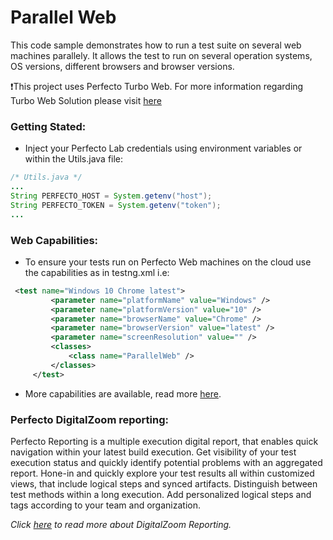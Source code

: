 # Parallel Web

This code sample demonstrates how to run a test suite on several web machines parallely.
It allows the test to run on several operation systems, OS versions, different browsers and browser versions.

:exclamation:This project uses Perfecto Turbo Web. For more information regarding Turbo Web Solution please visit [here](http://developers.perfectomobile.com/display/PD/Automating+Web-apps+with+Perfecto)

### Getting Stated:
- Inject your Perfecto Lab credentials using environment variables or within the Utils.java file:
```Java
/* Utils.java */
...
String PERFECTO_HOST = System.getenv("host");
String PERFECTO_TOKEN = System.getenv("token");
...
```

### Web Capabilities:

- To ensure your tests run on Perfecto Web machines on the cloud use the capabilities as in testng.xml i.e: <br/>
```Xml
 <test name="Windows 10 Chrome latest">
         <parameter name="platformName" value="Windows" />
         <parameter name="platformVersion" value="10" />
         <parameter name="browserName" value="Chrome" />
         <parameter name="browserVersion" value="latest" />
         <parameter name="screenResolution" value="" />
         <classes>
             <class name="ParallelWeb" />
         </classes>
     </test>
```

- More capabilities are available, read more [here](http://developers.perfectomobile.com/display/PD/Supported+Platforms).

### Perfecto DigitalZoom reporting:

Perfecto Reporting is a multiple execution digital report, that enables quick navigation within your latest build execution. Get visibility of your test execution status and quickly identify potential problems with an aggregated report.
Hone-in and quickly explore your test results all within customized views, that include logical steps and synced artifacts. Distinguish between test methods within a long execution. Add personalized logical steps and tags according to your team and organization.

*Click [here](http://developers.perfectomobile.com/display/PD/Reporting) to read more about DigitalZoom Reporting.*

